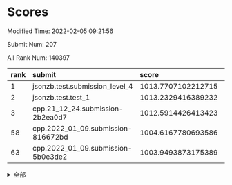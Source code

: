 # Scores

Modified Time: 2022-02-05 09:21:56

Submit Num: 207

All Rank Num: 140397

| rank |               submit               |       score        |       sigma        | pk_num |
| :--- | :--------------------------------- | :----------------- | :----------------- | :----- |
| 1    | jsonzb.test.submission_level_4     | 1013.7707102212715 | 0.8094520676416636 | 2710   |
| 2    | jsonzb.test.test_1                 | 1013.2329416389232 | 0.8257871235595313 | 2716   |
| 3    | cpp.21_12_24.submission-2b2ea0d7   | 1012.5914426413423 | 0.7641911957869638 | 2707   |
| 58   | cpp.2022_01_09.submission-816672bd | 1004.6167780693586 | 0.7269477906000612 | 2711   |
| 63   | cpp.2022_01_09.submission-5b0e3de2 | 1003.9493873175389 | 0.7133400180663314 | 2710   |


<details>
<summary>全部</summary>

| rank |                 submit                 |       score        |       sigma        | pk_num |
| :--- | :------------------------------------- | :----------------- | :----------------- | :----- |
| 1    | jsonzb.test.submission_level_4         | 1013.7707102212715 | 0.8094520676416636 | 2710   |
| 2    | jsonzb.test.test_1                     | 1013.2329416389232 | 0.8257871235595313 | 2716   |
| 3    | cpp.21_12_24.submission-2b2ea0d7       | 1012.5914426413423 | 0.7641911957869638 | 2707   |
| 4    | gobigger.level_3.submission_level_3_0  | 1012.4196239763605 | 0.7946847135036097 | 2715   |
| 5    | gobigger.level_3.submission_level_3_2  | 1011.4874705917138 | 0.7849864515598415 | 2714   |
| 6    | gobigger.level_3.submission_level_3_21 | 1011.2340221995693 | 0.7808340231301936 | 2711   |
| 7    | gobigger.level_3.submission_level_3_1  | 1011.2102669162283 | 0.7773177902009547 | 2715   |
| 8    | gobigger.level_3.submission_level_3_26 | 1011.0338420017091 | 0.7610878201469073 | 2711   |
| 9    | gobigger.level_3.submission_level_3_41 | 1011.0326032895889 | 0.760922871253861  | 2717   |
| 10   | gobigger.level_3.submission_level_3_39 | 1011.0136989139264 | 0.7684618016478697 | 2713   |
| 11   | gobigger.level_3.submission_level_3_8  | 1010.9294489459369 | 0.792720473568268  | 2715   |
| 12   | gobigger.level_3.submission_level_3_4  | 1010.913675469991  | 0.7680025790679986 | 2712   |
| 13   | gobigger.level_3.submission_level_3_24 | 1010.911297775712  | 0.7960284750265193 | 2711   |
| 14   | gobigger.level_3.submission_level_3_6  | 1010.8291262364555 | 0.7539622386819322 | 2710   |
| 15   | gobigger.level_3.submission_level_3_10 | 1010.7540950998185 | 0.7569419374388267 | 2713   |
| 16   | gobigger.level_3.submission_level_3_13 | 1010.5775321274407 | 0.7575798595098293 | 2712   |
| 17   | gobigger.level_3.submission_level_3_40 | 1010.5462238416524 | 0.7649002228488746 | 2714   |
| 18   | gobigger.level_3.submission_level_3_43 | 1010.5137747728609 | 0.771018109544304  | 2715   |
| 19   | gobigger.level_3.submission_level_3_14 | 1010.4990048589451 | 0.7638889451446004 | 2710   |
| 20   | gobigger.level_3.submission_level_3_34 | 1010.4273302259404 | 0.760813906218161  | 2709   |
| 21   | gobigger.level_3.submission_level_3_47 | 1010.3976847711845 | 0.7673566525792194 | 2709   |
| 22   | gobigger.level_3.submission_level_3_11 | 1010.3774515399745 | 0.7331152517463007 | 2716   |
| 23   | gobigger.level_3.submission_level_3_5  | 1010.2051279763472 | 0.7476938698317472 | 2713   |
| 24   | gobigger.level_3.submission_level_3_35 | 1010.1775417794039 | 0.7924820922244997 | 2715   |
| 25   | gobigger.level_3.submission_level_3_18 | 1010.1468027558249 | 0.751379131842543  | 2712   |
| 26   | gobigger.level_3.submission_level_3_16 | 1010.1414412402509 | 0.7656723500875667 | 2714   |
| 27   | gobigger.level_3.submission_level_3_48 | 1010.0689811092001 | 0.7363880901069503 | 2715   |
| 28   | gobigger.level_3.submission_level_3_20 | 1010.0372172798349 | 0.7666072325893112 | 2716   |
| 29   | gobigger.level_3.submission_level_3_46 | 1009.823736116627  | 0.7555850491608703 | 2712   |
| 30   | gobigger.level_3.submission_level_3_44 | 1009.7687185143222 | 0.7751473003099686 | 2710   |
| 31   | gobigger.level_3.submission_level_3_45 | 1009.7132378612483 | 0.7675199103852595 | 2719   |
| 32   | gobigger.level_3.submission_level_3_23 | 1009.639051324305  | 0.7691398776301062 | 2711   |
| 33   | gobigger.level_3.submission_level_3_38 | 1009.5923864984876 | 0.7487990457709485 | 2718   |
| 34   | gobigger.level_3.submission_level_3_32 | 1009.5673834490743 | 0.7644660205616577 | 2710   |
| 35   | gobigger.level_3.submission_level_3_22 | 1009.5627455305618 | 0.7785127921000038 | 2713   |
| 36   | gobigger.level_3.submission_level_3_12 | 1009.5340565859947 | 0.7627575733710358 | 2714   |
| 37   | gobigger.level_3.submission_level_3_17 | 1009.5126730978886 | 0.7572290492732434 | 2712   |
| 38   | gobigger.level_3.submission_level_3_3  | 1009.5086054184303 | 0.733410346792278  | 2710   |
| 39   | gobigger.level_3.submission_level_3_27 | 1009.4826654581882 | 0.7509458386843508 | 2715   |
| 40   | gobigger.level_3.submission_level_3_36 | 1009.4406620541492 | 0.7539107540622635 | 2711   |
| 41   | gobigger.level_3.submission_level_3_25 | 1009.3142972457907 | 0.7463692720629326 | 2716   |
| 42   | gobigger.level_3.submission_level_3_31 | 1009.3073087006385 | 0.753152212929359  | 2711   |
| 43   | gobigger.level_3.submission_level_3_7  | 1009.2349332317564 | 0.7497221053557339 | 2713   |
| 44   | gobigger.level_3.submission_level_3_9  | 1009.2184704285435 | 0.7441248894003561 | 2710   |
| 45   | gobigger.level_3.submission_level_3_42 | 1009.2170461879598 | 0.751682449210524  | 2713   |
| 46   | gobigger.level_3.submission_level_3_15 | 1008.9943647621495 | 0.7478744239138244 | 2715   |
| 47   | gobigger.level_3.submission_level_3_33 | 1008.9270859440987 | 0.7473053351555025 | 2714   |
| 48   | gobigger.level_3.submission_level_3_29 | 1008.9087569048099 | 0.7496228488134871 | 2709   |
| 49   | gobigger.level_3.submission_level_3_37 | 1008.7273690049949 | 0.7420279415953928 | 2712   |
| 50   | gobigger.level_3.submission_level_3_30 | 1008.5545113298301 | 0.7540726486238937 | 2717   |
| 51   | gobigger.level_3.submission_level_3_49 | 1008.5015026837447 | 0.7358341501325156 | 2715   |
| 52   | gobigger.level_3.submission_level_3_19 | 1008.3913570590653 | 0.7166453832719761 | 2715   |
| 53   | gobigger.level_3.submission_level_3_28 | 1008.1173033993578 | 0.7347525897246653 | 2711   |
| 54   | gobigger.level_1.submission_level_1_34 | 1005.3512969525274 | 0.7198107599055944 | 2717   |
| 55   | gobigger.level_1.submission_level_1_15 | 1005.1103974685522 | 0.7183787672055202 | 2711   |
| 56   | gobigger.level_1.submission_level_1_16 | 1004.817181587439  | 0.7173093899053425 | 2710   |
| 57   | gobigger.level_1.submission_level_1_43 | 1004.812446175851  | 0.7239066722402622 | 2714   |
| 58   | cpp.2022_01_09.submission-816672bd     | 1004.6167780693586 | 0.7269477906000612 | 2711   |
| 59   | gobigger.level_1.submission_level_1_12 | 1004.2548010339141 | 0.727636320897928  | 2716   |
| 60   | gobigger.level_1.submission_level_1_45 | 1004.2167765027724 | 0.7219442459836402 | 2715   |
| 61   | gobigger.level_1.submission_level_1_28 | 1004.1774797941457 | 0.7206582017085388 | 2714   |
| 62   | gobigger.level_1.submission_level_1_26 | 1004.1535211883014 | 0.7161530875276628 | 2716   |
| 63   | cpp.2022_01_09.submission-5b0e3de2     | 1003.9493873175389 | 0.7133400180663314 | 2710   |
| 64   | gobigger.level_1.submission_level_1_25 | 1003.9171675175171 | 0.7160778635070937 | 2717   |
| 65   | gobigger.level_1.submission_level_1_11 | 1003.8752016767183 | 0.7276351551579405 | 2717   |
| 66   | gobigger.level_1.submission_level_1_5  | 1003.7437454262882 | 0.7254676516859487 | 2709   |
| 67   | gobigger.level_1.submission_level_1_10 | 1003.6835485276052 | 0.7090813881114117 | 2714   |
| 68   | gobigger.level_1.submission_level_1_47 | 1003.6469047687176 | 0.7183132440852872 | 2711   |
| 69   | gobigger.level_1.submission_level_1_1  | 1003.5852698862099 | 0.724594493852395  | 2710   |
| 70   | gobigger.level_1.submission_level_1_21 | 1003.5622135741487 | 0.7134413137318596 | 2714   |
| 71   | gobigger.level_1.submission_level_1_32 | 1003.3860008953492 | 0.7114218683129321 | 2714   |
| 72   | gobigger.level_1.submission_level_1_35 | 1003.366608212601  | 0.7240845619025126 | 2714   |
| 73   | gobigger.level_1.submission_level_1_31 | 1003.3621439438487 | 0.705704753798231  | 2714   |
| 74   | gobigger.level_1.submission_level_1_41 | 1003.3454576706838 | 0.717894382447103  | 2712   |
| 75   | gobigger.level_1.submission_level_1_13 | 1003.3271081229361 | 0.7265025294071716 | 2713   |
| 76   | gobigger.level_1.submission_level_1_20 | 1003.2581404359139 | 0.7172960718032084 | 2711   |
| 77   | gobigger.level_1.submission_level_1_39 | 1003.2428534017465 | 0.7204383048312099 | 2712   |
| 78   | gobigger.level_1.submission_level_1_27 | 1003.233913713275  | 0.7145225955593486 | 2713   |
| 79   | gobigger.level_1.submission_level_1_9  | 1003.1554400970207 | 0.707833099337234  | 2712   |
| 80   | gobigger.level_1.submission_level_1_36 | 1003.1353828434325 | 0.7157975986328304 | 2716   |
| 81   | gobigger.level_1.submission_level_1_17 | 1003.0492757043704 | 0.707320200056348  | 2710   |
| 82   | gobigger.level_1.submission_level_1_44 | 1003.0411923575554 | 0.7128134906779486 | 2710   |
| 83   | gobigger.level_1.submission_level_1_42 | 1003.0242491138346 | 0.7116049418385997 | 2712   |
| 84   | gobigger.level_1.submission_level_1_24 | 1003.0161771725849 | 0.7226502157480374 | 2715   |
| 85   | gobigger.level_1.submission_level_1_49 | 1003.0040548358138 | 0.7151396189658124 | 2719   |
| 86   | gobigger.level_1.submission_level_1_37 | 1002.9270689385786 | 0.7222310797544629 | 2711   |
| 87   | gobigger.level_1.submission_level_1_18 | 1002.9268226663485 | 0.7146267052622255 | 2714   |
| 88   | gobigger.level_1.submission_level_1_2  | 1002.9175575656392 | 0.7057143977389563 | 2712   |
| 89   | gobigger.level_1.submission_level_1_4  | 1002.901853906528  | 0.710337191631799  | 2716   |
| 90   | gobigger.level_1.submission_level_1_3  | 1002.771157090741  | 0.7211386047453701 | 2715   |
| 91   | gobigger.level_1.submission_level_1_23 | 1002.6942146935571 | 0.7077156262578396 | 2714   |
| 92   | gobigger.level_1.submission_level_1_8  | 1002.6717820125986 | 0.7092726498359072 | 2709   |
| 93   | gobigger.level_1.submission_level_1_46 | 1002.6341462400422 | 0.713878606606856  | 2711   |
| 94   | gobigger.level_1.submission_level_1_29 | 1002.5191389725417 | 0.7060889419082225 | 2716   |
| 95   | gobigger.level_1.submission_level_1_19 | 1002.5107075439906 | 0.708932597099974  | 2714   |
| 96   | gobigger.level_1.submission_level_1_33 | 1002.5054756454126 | 0.720615680886343  | 2712   |
| 97   | gobigger.level_1.submission_level_1_6  | 1002.4948970080088 | 0.7119549607298814 | 2712   |
| 98   | gobigger.level_1.submission_level_1_22 | 1002.4485149292407 | 0.7143421226203155 | 2714   |
| 99   | gobigger.level_1.submission_level_1_30 | 1002.3395171312583 | 0.7084950456150417 | 2705   |
| 100  | gobigger.level_1.submission_level_1_0  | 1002.3167058284272 | 0.7174448329184063 | 2713   |
| 101  | gobigger.level_1.submission_level_1_48 | 1002.2369191483195 | 0.7037716429417139 | 2706   |
| 102  | gobigger.level_1.submission_level_1_40 | 1002.1704273175229 | 0.7218907974316848 | 2709   |
| 103  | gobigger.level_1.submission_level_1_7  | 1002.0910077509348 | 0.7112276917758906 | 2717   |
| 104  | gobigger.level_1.submission_level_1_14 | 1001.8522216465972 | 0.7144597111284021 | 2712   |
| 105  | gobigger.level_1.submission_level_1_38 | 1001.7423962869913 | 0.7216534219206794 | 2716   |
| 106  | gobigger.random.submission_random_23   | 997.9355766653484  | 0.7042873571617981 | 2714   |
| 107  | gobigger.random.submission_random_9    | 997.6436458057206  | 0.7088746812179626 | 2713   |
| 108  | gobigger.random.submission_random_19   | 997.2828397220039  | 0.712463041667338  | 2710   |
| 109  | gobigger.random.submission_random_31   | 997.2723925581587  | 0.7070847328397419 | 2709   |
| 110  | gobigger.random.submission_random_21   | 997.1625435564615  | 0.7045749965168882 | 2714   |
| 111  | gobigger.random.submission_random_5    | 996.9379619110174  | 0.7012949707882152 | 2713   |
| 112  | gobigger.random.submission_random_16   | 996.7818921836963  | 0.710212985118507  | 2708   |
| 113  | gobigger.random.submission_random_30   | 996.7360495584683  | 0.7218585420810085 | 2712   |
| 114  | gobigger.random.submission_random_37   | 996.5922659531075  | 0.7133876512101156 | 2712   |
| 115  | gobigger.random.submission_random_1    | 996.472830130369   | 0.724124641742783  | 2711   |
| 116  | gobigger.random.submission_random_12   | 996.4649683973167  | 0.6931261723336339 | 2703   |
| 117  | gobigger.random.submission_random_47   | 996.3956555600478  | 0.7178500704531895 | 2712   |
| 118  | gobigger.random.submission_random_38   | 996.3828540323217  | 0.7099569611868723 | 2719   |
| 119  | gobigger.random.submission_random_6    | 996.3522380148363  | 0.7070221875047303 | 2712   |
| 120  | gobigger.random.submission_random_18   | 996.3502237343254  | 0.7022135978230123 | 2716   |
| 121  | gobigger.random.submission_random_49   | 996.2538596064717  | 0.7163361530288224 | 2715   |
| 122  | gobigger.random.submission_random_43   | 996.2511082353043  | 0.7099903002581562 | 2715   |
| 123  | gobigger.random.submission_random_24   | 996.1965599317074  | 0.6942657728913749 | 2711   |
| 124  | gobigger.random.submission_random_11   | 996.1787979270354  | 0.7277504604965667 | 2713   |
| 125  | gobigger.random.submission_random_32   | 996.1340736679251  | 0.6967904976620062 | 2710   |
| 126  | gobigger.random.submission_random_15   | 996.1261040761198  | 0.7055529104276604 | 2714   |
| 127  | gobigger.random.submission_random_40   | 996.0627952666856  | 0.7315572587657317 | 2710   |
| 128  | gobigger.random.submission_random_2    | 996.0278328010069  | 0.7116684762068501 | 2708   |
| 129  | gobigger.random.submission_random_14   | 996.0177557704967  | 0.7052846097193654 | 2715   |
| 130  | gobigger.random.submission_random_20   | 996.0004507808824  | 0.7272746124964247 | 2709   |
| 131  | gobigger.random.submission_random_10   | 995.9907138258889  | 0.7201771215578402 | 2710   |
| 132  | gobigger.random.submission_random_28   | 995.9331784524924  | 0.7114402903147475 | 2717   |
| 133  | gobigger.random.submission_random_46   | 995.8994759061654  | 0.7143676714319266 | 2711   |
| 134  | gobigger.random.submission_random_33   | 995.8781038151201  | 0.7103762921790389 | 2711   |
| 135  | gobigger.random.submission_random_3    | 995.8680448783557  | 0.7094784012417874 | 2715   |
| 136  | gobigger.random.submission_random_7    | 995.82013268392    | 0.7082961925027543 | 2712   |
| 137  | gobigger.random.submission_random_36   | 995.8166607279118  | 0.7206835600663417 | 2712   |
| 138  | gobigger.random.submission_random_48   | 995.8147297081648  | 0.7111772175229757 | 2717   |
| 139  | gobigger.random.submission_random_42   | 995.793913719034   | 0.7097302647781478 | 2714   |
| 140  | gobigger.random.submission_random_27   | 995.7825475242714  | 0.7188671517129378 | 2711   |
| 141  | gobigger.random.submission_random_41   | 995.6983645574322  | 0.7183510113773212 | 2712   |
| 142  | gobigger.random.submission_random_17   | 995.607175680958   | 0.7214155606176154 | 2713   |
| 143  | gobigger.random.submission_random_22   | 995.576915309486   | 0.7125153043877265 | 2716   |
| 144  | gobigger.random.submission_random_45   | 995.5621888038204  | 0.7034085285524296 | 2710   |
| 145  | gobigger.random.submission_random_4    | 995.5600608162208  | 0.7176371191682289 | 2717   |
| 146  | gobigger.random.submission_random_39   | 995.5059866432176  | 0.7140791280509992 | 2713   |
| 147  | gobigger.random.submission_random_25   | 995.4640904967504  | 0.7134827405761468 | 2718   |
| 148  | gobigger.random.submission_random_44   | 995.431744574636   | 0.7178862338579062 | 2716   |
| 149  | gobigger.random.submission_random_29   | 995.3000721021805  | 0.7060265945297896 | 2714   |
| 150  | gobigger.random.submission_random_13   | 995.2721168604328  | 0.6961380979895183 | 2716   |
| 151  | gobigger.random.submission_random_26   | 995.2222685981616  | 0.7046720764324309 | 2715   |
| 152  | gobigger.random.submission_random_35   | 994.6790718207106  | 0.7181917102756673 | 2710   |
| 153  | gobigger.random.submission_random_8    | 994.5374785641809  | 0.7235287507660171 | 2713   |
| 154  | gobigger.random.submission_random_34   | 994.3129835773054  | 0.7305577678186618 | 2716   |
| 155  | gobigger.random.submission_random_0    | 993.9427187124054  | 0.7332449173382622 | 2714   |
| 156  | gobigger.level_2.submission_level_2_14 | 993.5517644740793  | 0.735807253295409  | 2714   |
| 157  | gobigger.level_2.submission_level_2_12 | 993.5507840110721  | 0.7259287967600311 | 2717   |
| 158  | gobigger.level_2.submission_level_2_20 | 993.4900936131918  | 0.7319415864612647 | 2716   |
| 159  | gobigger.level_2.submission_level_2_22 | 993.4807477622672  | 0.7261662936924438 | 2715   |
| 160  | gobigger.level_2.submission_level_2_38 | 993.3961186737673  | 0.7595831628150962 | 2711   |
| 161  | gobigger.level_2.submission_level_2_37 | 993.3387243224338  | 0.7293350801016878 | 2713   |
| 162  | gobigger.level_2.submission_level_2_47 | 993.2679307371305  | 0.7453937103275328 | 2714   |
| 163  | gobigger.level_2.submission_level_2_30 | 993.2593378795551  | 0.7253601488007948 | 2711   |
| 164  | gobigger.level_2.submission_level_2_23 | 993.2472832586898  | 0.7316344414916376 | 2719   |
| 165  | gobigger.level_2.submission_level_2_34 | 993.1568641100323  | 0.7187026194298437 | 2716   |
| 166  | gobigger.level_2.submission_level_2_27 | 992.9208099780809  | 0.7320970053481981 | 2712   |
| 167  | gobigger.level_2.submission_level_2_8  | 992.800573988847   | 0.7349863282453245 | 2715   |
| 168  | gobigger.level_2.submission_level_2_46 | 992.7464925966849  | 0.7255089275208053 | 2714   |
| 169  | gobigger.level_2.submission_level_2_26 | 992.6555953750697  | 0.7493712019116294 | 2718   |
| 170  | gobigger.level_2.submission_level_2_3  | 992.6165502118289  | 0.7392177389755906 | 2717   |
| 171  | gobigger.level_2.submission_level_2_36 | 992.6158037131044  | 0.7414731690424717 | 2714   |
| 172  | gobigger.level_2.submission_level_2_33 | 992.6081088841331  | 0.7412479839698145 | 2715   |
| 173  | gobigger.level_2.submission_level_2_43 | 992.6044005063375  | 0.7374957604433974 | 2712   |
| 174  | gobigger.level_2.submission_level_2_48 | 992.4408975891147  | 0.7585258122080016 | 2711   |
| 175  | gobigger.level_2.submission_level_2_42 | 992.4171530331881  | 0.7515805163790247 | 2711   |
| 176  | gobigger.level_2.submission_level_2_44 | 992.3097064285173  | 0.7486887486657283 | 2711   |
| 177  | gobigger.level_2.submission_level_2_19 | 992.22378033787    | 0.740386975308459  | 2713   |
| 178  | gobigger.level_2.submission_level_2_40 | 992.2021779206732  | 0.7293952315598139 | 2711   |
| 179  | gobigger.level_2.submission_level_2_1  | 992.174350723556   | 0.7362278295201271 | 2713   |
| 180  | gobigger.level_2.submission_level_2_49 | 992.1742078723765  | 0.7440428952506073 | 2714   |
| 181  | gobigger.level_2.submission_level_2_25 | 992.1313023648611  | 0.7373784249629557 | 2716   |
| 182  | gobigger.level_2.submission_level_2_21 | 991.9131998015895  | 0.7423526249923086 | 2714   |
| 183  | gobigger.level_2.submission_level_2_15 | 991.8647131243285  | 0.7407850341690426 | 2714   |
| 184  | gobigger.level_2.submission_level_2_35 | 991.8463435433875  | 0.7307828288318943 | 2711   |
| 185  | gobigger.level_2.submission_level_2_39 | 991.8302271593733  | 0.7354628057451471 | 2714   |
| 186  | gobigger.level_2.submission_level_2_9  | 991.6972215543968  | 0.7492218095318064 | 2711   |
| 187  | gobigger.level_2.submission_level_2_7  | 991.6709301010601  | 0.747181191049349  | 2711   |
| 188  | gobigger.level_2.submission_level_2_4  | 991.6572076579462  | 0.7739432938644313 | 2713   |
| 189  | gobigger.level_2.submission_level_2_45 | 991.3731235788116  | 0.7628800785483073 | 2711   |
| 190  | gobigger.level_2.submission_level_2_31 | 991.3602813860235  | 0.7364396973543016 | 2718   |
| 191  | gobigger.level_2.submission_level_2_32 | 991.2580734017278  | 0.7624440742322658 | 2710   |
| 192  | gobigger.level_2.submission_level_2_6  | 991.1651547023702  | 0.7472403601466397 | 2716   |
| 193  | gobigger.level_2.submission_level_2_18 | 991.0978029480788  | 0.7555294938917183 | 2711   |
| 194  | gobigger.level_2.submission_level_2_11 | 990.9486122850421  | 0.766875220186952  | 2716   |
| 195  | gobigger.level_2.submission_level_2_0  | 990.9200035285032  | 0.7669640209924712 | 2708   |
| 196  | gobigger.level_2.submission_level_2_13 | 990.8917839096806  | 0.7429414540974175 | 2715   |
| 197  | gobigger.level_2.submission_level_2_5  | 990.7615178445182  | 0.7559244350630635 | 2709   |
| 198  | gobigger.level_2.submission_level_2_10 | 990.7364262868281  | 0.7551122140279168 | 2714   |
| 199  | gobigger.level_2.submission_level_2_29 | 990.7171939709071  | 0.7631733679271909 | 2713   |
| 200  | gobigger.level_2.submission_level_2_2  | 990.7009075816823  | 0.7490008769533409 | 2709   |
| 201  | gobigger.level_2.submission_level_2_17 | 990.6648306421026  | 0.7515671279828801 | 2713   |
| 202  | gobigger.level_2.submission_level_2_16 | 990.5237550587394  | 0.7705828028283581 | 2713   |
| 203  | gobigger.level_2.submission_level_2_24 | 990.4407536436004  | 0.7721407091414743 | 2717   |
| 204  | gobigger.level_2.submission_level_2_41 | 989.6175987838412  | 0.7799508431379439 | 2712   |
| 205  | gobigger.level_2.submission_level_2_28 | 989.4822468818417  | 0.7709279643833636 | 2716   |
| 206  | gobigger.none.submission_none_0        | 977.1031660425311  | 1.4209399500496562 | 2707   |
| 207  | gobigger.none.submission_none_1        | 975.5137347031188  | 1.5102925940190353 | 2714   |

</details>